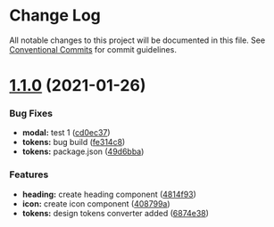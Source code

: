 # Change Log

All notable changes to this project will be documented in this file.
See [Conventional Commits](https://conventionalcommits.org) for commit guidelines.

# [1.1.0](https://github.com/daniseguraf/react-components-library/compare/v0.1.5...v1.1.0) (2021-01-26)


### Bug Fixes

* **modal:** test 1 ([cd0ec37](https://github.com/daniseguraf/react-components-library/commit/cd0ec37321ffcab59a0427d3b18cd2c4df04a46d))
* **tokens:** bug build ([fe314c8](https://github.com/daniseguraf/react-components-library/commit/fe314c8c91b632ba3d610edefb486b9d01261c67))
* **tokens:** package.json ([49d6bba](https://github.com/daniseguraf/react-components-library/commit/49d6bba3763ce4b33ed9dcc74b4ce5382b09123b))


### Features

* **heading:** create heading component ([4814f93](https://github.com/daniseguraf/react-components-library/commit/4814f939dd9817ca97cdb70f63aa821f07c5d750))
* **icon:** create icon component ([408799a](https://github.com/daniseguraf/react-components-library/commit/408799afc657347117a728e5658727f4e7f8856b))
* **tokens:** design tokens converter added ([6874e38](https://github.com/daniseguraf/react-components-library/commit/6874e38462348f83dd10acc12c0bd5a25610c123))
